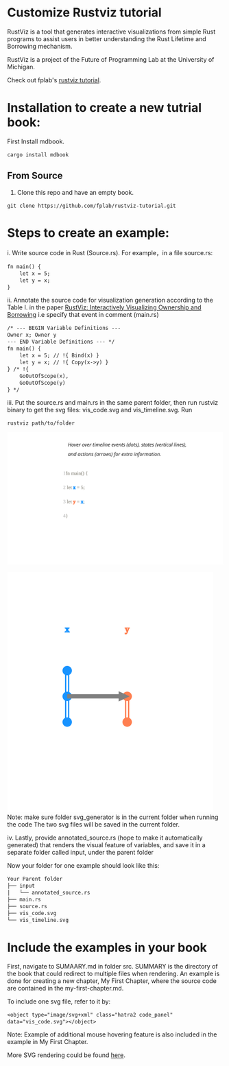 # Customize Rustviz tutorial 

RustViz is a tool that generates interactive visualizations from simple Rust programs to assist users in better understanding the Rust Lifetime and Borrowing mechanism.

RustViz is a project of the Future of Programming Lab at the University of Michigan. 

Check out fplab's [rustviz tutorial](https://fplab.github.io/rustviz-tutorial/).

# Installation to create a new tutrial book:

First Install mdbook.
```
cargo install mdbook
```

## From Source
1. Clone this repo and have an empty book. 

```
git clone https://github.com/fplab/rustviz-tutorial.git
```

# Steps to create an example:

   i. Write source code in Rust (Source.rs). For example，in a file source.rs:

```
fn main() {
    let x = 5;
    let y = x;
}
```
   ii. Annotate the source code for visualization generation according to the Table I. in the paper [RustViz: Interactively Visualizing Ownership and Borrowing](https://web.eecs.umich.edu/~comar/rustviz-hatra20.pdf) i.e  specify that event in comment (main.rs)

```
/* --- BEGIN Variable Definitions ---
Owner x; Owner y
--- END Variable Definitions --- */
fn main() {
    let x = 5; // !{ Bind(x) }
    let y = x; // !{ Copy(x->y) }
} /* !{
    GoOutOfScope(x),
    GoOutOfScope(y)
} */
```

   iii. Put the source.rs and main.rs in the same parent folder, then run rustviz binary to get the svg files: vis_code.svg and vis_timeline.svg. Run
   ```
rustviz path/to/folder
```
 ![Screen Shot 2022-06-27 at 11 46 52 AM](https://github.com/rustviz/rustviz/blob/master/src/examples/copy/vis_code.svg)

![Screen Shot 2022-06-27 at 11 46 52 AM](https://github.com/rustviz/rustviz/blob/master/src/examples/copy/vis_timeline.svg)
   Note: make sure folder svg_generator is in the current folder when running the code 
   The two svg files will be saved in the current folder.

   iv. Lastly, provide annotated_source.rs (hope to make it automatically generated) that renders the visual feature of variables, and save it in a separate folder called input, under the parent folder
   
   Now your folder for one example should look like this:
```
Your Parent folder
├── input
│   └── annotated_source.rs
├── main.rs
├── source.rs
├── vis_code.svg
└── vis_timeline.svg
```

# Include the examples in your book

First, navigate to SUMAARY.md in folder src. SUMMARY is the directory of the book that could redirect to multiple files when rendering. 
    An example is done for creating a new chapter, My First Chapter, where the source code are contained in the my-first-chapter.md.

To include one svg file, refer to it by:

```
<object type="image/svg+xml" class="hatra2 code_panel" data="vis_code.svg"></object>
```
   Note: Example of additional mouse hovering feature is also included in the example in My First Chapter.
   
More SVG rendering could be found [here](https://developer.mozilla.org/en-US/docs/Web/SVG/Tutorial/Getting_Started).



